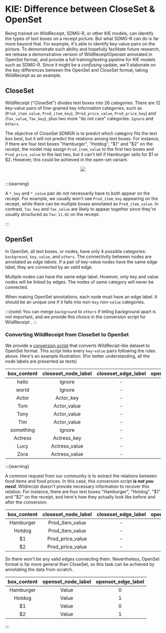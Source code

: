 # KIE: Difference between CloseSet & OpenSet

Being trained on WildReceipt, SDMG-R, or other KIE models, can identify the types of text boxes on a receipt picture.
But what SDMG-R can do is far more beyond that. For example, it's able to identify key-value pairs on the picture. To demonstrate such ability and hopefully facilitate future research, we release a demonstrative version of WildReceiptOpenset annotated in OpenSet format, and provide a full training/testing pipeline for KIE models such as SDMG-R.
Since it might be a *confusing* update, we'll elaborate on the key differences between the OpenSet and CloseSet format, taking WildReceipt as an example.

## CloseSet

WildReceipt ("CloseSet") divides text boxes into 26 categories. There are 12 key-value pairs of fine-grained key information categories, such as (`Prod_item_value`, `Prod_item_key`), (`Prod_price_value`, `Prod_price_key`) and (`Tax_value`, `Tax_key`), plus two more "do not care" categories: `Ignore` and `Others`.

The objective of CloseSet SDMGR is to predict which category fits the text box best, but it will not predict the relations among text boxes. For instance, if there are four text boxes "Hamburger", "Hotdog", "$1" and "$2" on the receipt, the model may assign `Prod_item_value` to the first two boxes and `Prod_price_value` to the last two, but it can't tell if Hamburger sells for $1 or $2. However, this could be achieved in the open-set variant.

<div align="center">
    <img src="https://raw.githubusercontent.com/open-mmlab/mmocr/main/demo/resources/demo_kie_pred.png"/><br>
</div>
<br>

:::{warning}

A `*_key` and `*_value` pair do not necessarily have to both appear on the receipt. For example, we usually won't see `Prod_item_key` appearing on the receipt, while there can be multiple boxes annotated as `Pred_item_value`. In contrast, `Tax_key` and `Tax_value` are likely to appear together since they're usually structured as `Tax`: `11.02` on the receipt.

:::

## OpenSet

In OpenSet, all text boxes, or nodes, have only 4 possible categories: `background`, `key`, `value`, and `others`. The connectivity between nodes are annotated as *edge labels*. If a pair of key-value nodes have the same edge label, they are connected by an valid edge.

Multiple nodes can have the same edge label. However, only key and value nodes will be linked by edges. The nodes of same category will never be connected.

When making OpenSet annotations, each node must have an edge label. It should be an unique one if it falls into non-`key` non-`value` categories.

:::{note}
You can merge `background` to `others` if telling background apart is not important, and we provide this choice in the conversion script for WildReceipt .
:::

### Converting WildReceipt from CloseSet to OpenSet

We provide a [conversion script](../datasets/kie.md) that converts WildRecipt-like dataset to OpenSet format. This script links every `key`-`value` pairs following the rules above. Here's an example illustration: (For better understanding, all the node labels are presented as texts)

|box_content | closeset_node_label| closeset_edge_label | openset_node_label | openset_edge_label |
| :----: | :---: | :----: | :---: | :---: |
| hello | Ignore | - | Others | 0 |
| world | Ignore | - | Others | 1 |
| Actor | Actor_key | - | Key | 2 |
| Tom | Actor_value | - | Value | 2 |
| Tony | Actor_value | - | Value | 2 |
| Tim | Actor_value | - | Value | 2 |
| something | Ignore | - | Others | 3 |
| Actress | Actress_key | - | Key | 4 |
| Lucy | Actress_value | - | Value | 4 |
| Zora | Actress_value  | - | Value | 4 |

:::{warning}

A common request from our community is to extract the relations between food items and food prices. In this case, this conversion script ***is not you need***.
Wildrecipt doesn't provide necessary information to recover this relation. For instance, there are four text boxes "Hamburger", "Hotdog", "$1" and "$2" on the receipt, and here's how they actually look like before and after the conversion:

|box_content | closeset_node_label| closeset_edge_label | openset_node_label | openset_edge_label |
| :----: | :---: | :----: | :---: | :---: |
| Hamburger | Prod_item_value | - | Value | 0 |
| Hotdog | Prod_item_value | - | Value | 0 |
| $1 | Prod_price_value | - | Value | 1 |
| $2 | Prod_price_value  | - | Value | 1 |

So there won't be any valid edges connecting them. Nevertheless, OpenSet format is far more general than CloseSet, so this task can be achieved by annotating the data from scratch.

|box_content | openset_node_label | openset_edge_label |
| :----: | :---: | :---: |
| Hamburger | Value | 0 |
| Hotdog | Value | 1 |
| $1 | Value | 0 |
| $2 | Value | 1 |

:::
